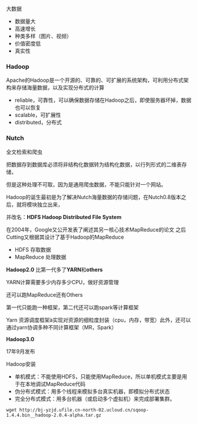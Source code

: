 大数据

- 数据量大
- 高速增长
- 种类多样（图片、视频）
- 价值密度低
- 真实性

### Hadoop

Apache的Hadoop是一个开源的、可靠的、可扩展的系统架构，可利用分布式架构来存储海量数据，以及实现分布式的计算

- reliable，可靠性，可以确保数据存储在Hadoop之后，即使服务器坏掉，数据也可以恢复
- scalable，可扩展性
- distributed，分布式

### Nutch

全文检索和爬虫

把数据存到数据库必须将非结构化数据转为结构化数据，以行列形式的二维表存储，

但是这种处理不可取，因为是通用爬虫数据，不能只能针对一个网站。

Hadoop的诞生最初是为了解决Nutch海量数据的存储问题，在Nutch0.8版本之后，就将模块独立出来，

并改名：**HDFS Hadoop Distributed File System**

在2004年，Google又公开发表了阐述其另一核心技术MapReduce的论文
之后Cutting又根据其设计了基于Hadoop的MapReduce

- HDFS 存取数据
- MapReduce 处理数据

**Hadoop2.0** 比第一代多了**YARN**和**others**

YARN计算需要多少内存多少CPU，做好资源管理

还可以跑MapReduce还有Others

第一代只能跑一种框架，第二代还可以跑spark等计算框架

Yarn 资源调度框架à实现对资源的细粒度封装（cpu，内存，带宽）此外，还可以通过yarn协调多种不同计算框架（MR，Spark）

**Hadoop3.0**

17年9月发布



Hadoop安装

- 单机模式：不能使用HDFS，只能使用MapReduce，所以单机模式主要是用于在本地调试MapReduce代码
- 伪分布式模式：用多个线程来模拟多台真实机器，即模拟分布式状态
- 完全分布式模式：用多台机器（或启动多个虚拟机）来完成部署集群。

```
wget http://bj-yzjd.ufile.cn-north-02.ucloud.cn/sqoop-1.4.4.bin__hadoop-2.0.4-alpha.tar.gz
```

